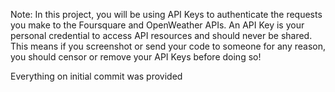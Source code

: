 Note: In this project, you will be using API Keys to authenticate the requests you make to the Foursquare and OpenWeather APIs. An API Key is your personal credential to access API resources and should never be shared. This means if you screenshot or send your code to someone for any reason, you should censor or remove your API Keys before doing so!


Everything on initial commit was provided